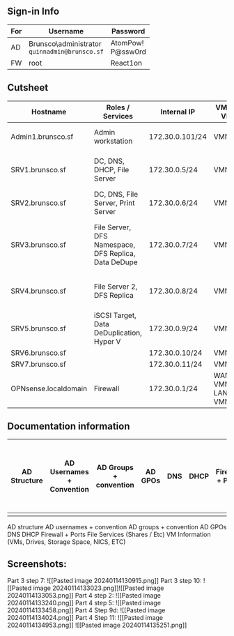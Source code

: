 ## Sign-in Info
| For | Username | Password |
| ---- | ---- | ---- |
| AD | Brunsco\administrator<br>`quinnadmin@brunsco.sf` | AtomPow!<br>P@ssw0rd |
| FW | root | React1on |

## Cutsheet
| Hostname | Roles / Services | Internal IP | VMNET / VLAN | External IP | Default Gateway | External Ports | Notes |
| ---- | ---- | ---- | ---- | ---- | ---- | ---- | ---- |
| Admin1.brunsco.sf | Admin workstation | 172.30.0.101/24 | VMNET15 | N/A | 172.30.0.1 | N/A | Used for administrative tasks |
| SRV1.brunsco.sf | DC, DNS, DHCP, File Server | 172.30.0.5/24 | VMNET15 | N/A | 172.30.0.1 | N/A | DC1, Used as main DNS server for network. |
| SRV2.brunsco.sf | DC, DNS, File Server, Print Server | 172.30.0.6/24 | VMNET15 | N/A | 172.30.0.1 | N/A | DC2 |
| SRV3.brunsco.sf | File Server, DFS Namespace, DFS Replica, Data DeDupe | 172.30.0.7/24 | VMNET15 | N/A | 172.30.0.1 | N/A | FS1 - namespace server, primary member for replication |
| SRV4.brunsco.sf | File Server 2, DFS Replica | 172.30.0.8/24 | VMNET15 | N/A | 172.30.0.1 | N/A | FS2 - DFS replication between FS1 & FS2 |
| SRV5.brunsco.sf | iSCSI Target, Data DeDuplication, Hyper V | 172.30.0.9/24 | VMNET15 | N/A | 172.30.0.1 | N/A | STOR1 |
| SRV6.brunsco.sf |  | 172.30.0.10/24 | VMNET15 | N/A | 172.30.0.1 | N/A | Node1 |
| SRV7.brunsco.sf |  | 172.30.0.11/24 | VMNET15 | N/A | 172.30.0.1 | N/A | Node2 |
| OPNsense.localdomain | Firewall | 172.30.0.1/24 | WAN > VMNET1<br>LAN > VMNET15 | 10.10.64.10/20 | 10.10.79.254 | 80, 443 > LAN | Firewall - used for internet access |

## Documentation information
| AD Structure | AD Usernames + Convention | AD Groups + convention | AD GPOs | DNS | DHCP | Firewall + Ports | File Services (Shares, ETC) | VM Info (VMs, Drives, Storage space, NICS, etc.) |
| ---- | ---- | ---- | ---- | ---- | ---- | ---- | ---- | ---- |
|  |  |  |  |  |  |  |  |  |
AD structure
AD usernames + convention
AD groups + convention
AD GPOs
DNS
DHCP
Firewall + Ports
File Services (Shares / Etc)
VM Information (VMs, Drives, Storage Space, NICS, ETC)

## Screenshots:
Part 3 step 7:
![[Pasted image 20240114130915.png]]
Part 3 step 10:
![[Pasted image 20240114133023.png]]![[Pasted image 20240114133053.png]]
Part 4 step 2:
![[Pasted image 20240114133240.png]]
Part 4 step 5:
![[Pasted image 20240114133458.png]]
Part 4 Step 9d:
![[Pasted image 20240114134024.png]]
Part 4 Step 11:
![[Pasted image 20240114134953.png]]
![[Pasted image 20240114135251.png]]
